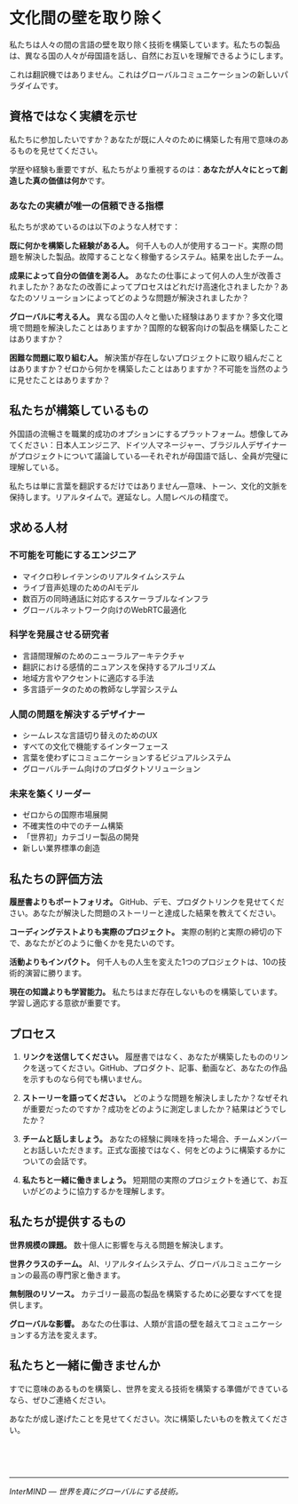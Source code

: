 # 文化間の壁を取り除く

私たちは人々の間の言語の壁を取り除く技術を構築しています。私たちの製品は、異なる国の人々が母国語を話し、自然にお互いを理解できるようにします。

これは翻訳機ではありません。これはグローバルコミュニケーションの新しいパラダイムです。

## 資格ではなく実績を示せ

私たちに参加したいですか？あなたが既に人々のために構築した有用で意味のあるものを見せてください。

学歴や経験も重要ですが、私たちがより重視するのは：**あなたが人々にとって創造した真の価値は何か**です。

### あなたの実績が唯一の信頼できる指標

私たちが求めているのは以下のような人材です：

**既に何かを構築した経験がある人。** 何千人もの人が使用するコード。実際の問題を解決した製品。故障することなく稼働するシステム。結果を出したチーム。

**成果によって自分の価値を測る人。** あなたの仕事によって何人の人生が改善されましたか？あなたの改善によってプロセスはどれだけ高速化されましたか？あなたのソリューションによってどのような問題が解決されましたか？

**グローバルに考える人。** 異なる国の人々と働いた経験はありますか？多文化環境で問題を解決したことはありますか？国際的な観客向けの製品を構築したことはありますか？

**困難な問題に取り組む人。** 解決策が存在しないプロジェクトに取り組んだことはありますか？ゼロから何かを構築したことはありますか？不可能を当然のように見せたことはありますか？

## 私たちが構築しているもの

外国語の流暢さを職業的成功のオプションにするプラットフォーム。想像してみてください：日本人エンジニア、ドイツ人マネージャー、ブラジル人デザイナーがプロジェクトについて議論している—それぞれが母国語で話し、全員が完璧に理解している。

私たちは単に言葉を翻訳するだけではありません—意味、トーン、文化的文脈を保持します。リアルタイムで。遅延なし。人間レベルの精度で。

## 求める人材

### 不可能を可能にするエンジニア

- マイクロ秒レイテンシのリアルタイムシステム
- ライブ音声処理のためのAIモデル
- 数百万の同時通話に対応するスケーラブルなインフラ
- グローバルネットワーク向けのWebRTC最適化

### 科学を発展させる研究者

- 言語間理解のためのニューラルアーキテクチャ
- 翻訳における感情的ニュアンスを保持するアルゴリズム
- 地域方言やアクセントに適応する手法
- 多言語データのための教師なし学習システム

### 人間の問題を解決するデザイナー

- シームレスな言語切り替えのためのUX
- すべての文化で機能するインターフェース
- 言葉を使わずにコミュニケーションするビジュアルシステム
- グローバルチーム向けのプロダクトソリューション

### 未来を築くリーダー

- ゼロからの国際市場展開
- 不確実性の中でのチーム構築
- 「世界初」カテゴリー製品の開発
- 新しい業界標準の創造

## 私たちの評価方法

**履歴書よりもポートフォリオ。** GitHub、デモ、プロダクトリンクを見せてください。あなたが解決した問題のストーリーと達成した結果を教えてください。

**コーディングテストよりも実際のプロジェクト。** 実際の制約と実際の締切の下で、あなたがどのように働くかを見たいのです。

**活動よりもインパクト。** 何千人もの人生を変えた1つのプロジェクトは、10の技術的演習に勝ります。

**現在の知識よりも学習能力。** 私たちはまだ存在しないものを構築しています。学習し適応する意欲が重要です。

## プロセス

1. **リンクを送信してください。** 履歴書ではなく、あなたが構築したもののリンクを送ってください。GitHub、プロダクト、記事、動画など、あなたの作品を示すものなら何でも構いません。

2. **ストーリーを語ってください。** どのような問題を解決しましたか？なぜそれが重要だったのですか？成功をどのように測定しましたか？結果はどうでしたか？

3. **チームと話しましょう。** あなたの経験に興味を持った場合、チームメンバーとお話しいただきます。正式な面接ではなく、何をどのように構築するかについての会話です。

4. **私たちと一緒に働きましょう。** 短期間の実際のプロジェクトを通じて、お互いがどのように協力するかを理解します。

## 私たちが提供するもの

**世界規模の課題。** 数十億人に影響を与える問題を解決します。

**世界クラスのチーム。** AI、リアルタイムシステム、グローバルコミュニケーションの最高の専門家と働きます。

**無制限のリソース。** カテゴリー最高の製品を構築するために必要なすべてを提供します。

**グローバルな影響。** あなたの仕事は、人類が言語の壁を越えてコミュニケーションする方法を変えます。

## 私たちと一緒に働きませんか

すでに意味のあるものを構築し、世界を変える技術を構築する準備ができているなら、ぜひご連絡ください。

あなたが成し遂げたことを見せてください。次に構築したいものを教えてください。

<!-- **Contact:** careers@mind.com -->

<br>

<ContactForm
  formStyle="margin: 1rem auto;"  
  categoryLabel="あなたの専門分野は何ですか？ *"  
  categoryPlaceholderText="分野を選択してください..."  
  messageLabel="あなたの実績を見せてください *"  
  messagePlaceholderText="プロジェクト、GitHub、ポートフォリオのリンクを共有するか、あなたが与えた影響について説明してください。次に解決したい問題は何ですか？"  
  buttonText="応募を送信"
  webSiteLabel="Git / ブログ / サイト / ... *"
  webSitePlaceholderText="例：github.com/yourname"
  :services="[
    '不可能を可能にするエンジニア',
    '科学を進歩させる研究者',
    '人間の問題を解決するデザイナー', 
    '需要を創造するマーケター',
    '未来を築くリーダー',
    'セールス・事業開発',
    'オペレーション・ファイナンス',
    'その他'
  ]"
/>

<br>

---

_InterMIND — 世界を真にグローバルにする技術。_